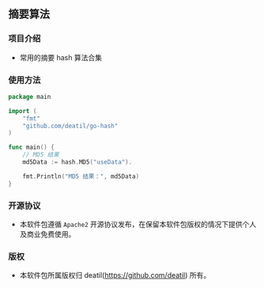## 摘要算法


### 项目介绍

*  常用的摘要 hash 算法合集


### 使用方法

~~~go
package main

import (
    "fmt"
    "github.com/deatil/go-hash"
)

func main() {
    // MD5 结果
    md5Data := hash.MD5("useData").

    fmt.Println("MD5 结果：", md5Data)
}

~~~


### 开源协议

*  本软件包遵循 `Apache2` 开源协议发布，在保留本软件包版权的情况下提供个人及商业免费使用。


### 版权

*  本软件包所属版权归 deatil(https://github.com/deatil) 所有。
